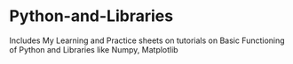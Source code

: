 # Python-and-Libraries
Includes My Learning and Practice sheets on tutorials on Basic Functioning of Python and Libraries like Numpy, Matplotlib 
